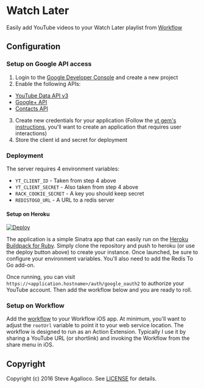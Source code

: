# Watch Later

Easily add YouTube videos to your Watch Later playlist from [Workflow](http://workflow.is)

## Configuration

### Setup on Google API access

1. Login to the [Google Developer Console](https://console.developers.google.com/apis/library) and create a new project
2. Enable the following APIs:
  * [YouTube Data API v3](https://console.developers.google.com/apis/api/youtube/overview)
  * [Google+ API](https://console.developers.google.com/apis/api/plus/overview)
  * [Contacts API](https://console.developers.google.com/apis/api/contacts/overview)

3. Create new credentials for your application (Follow the [yt gem's instructions](http://www.rubydoc.info/gems/yt#Configuring_your_app), you'll want to create an application that requires user interactions)
4. Store the client id and secret for deployment

### Deployment

The server requires 4 environment variables:

* `YT_CLIENT_ID` - Taken from step 4 above
* `YT_CLIENT_SECRET` - Also taken from step 4 above
* `RACK_COOKIE_SECRET` - A key you should keep secret
* `REDISTOGO_URL` - A URL to a redis server

#### Setup on Heroku

[![Deploy](https://www.herokucdn.com/deploy/button.svg)](https://heroku.com/deploy)

The application is a simple Sinatra app that can easily run on the [Heroku Buildpack for Ruby](https://github.com/heroku/heroku-buildpack-ruby). Simply clone the repository and push to heroku (or use the deploy button above) to create your instance. Once launched, be sure to configure your environment variables. You'll also need to add the Redis To Go add-on.

Once running, you can visit `https://<application.hostname>/auth/google_oauth2` to authorize your YouTube account. Then add the workflow below and you are ready to roll.

### Setup on Workflow

Add the [workflow](https://cdn.rawgit.com/stve/watch-later/master/workflow/Add%20to%20YouTube%20Watch%20Later%20playlist.wflow) to your Workflow iOS app. At minimum, you'll want to adjust the `rootUrl` variable to point it to your web service location. The workflow is designed to run as an Action Extension. Typically I use it by sharing a YouTube URL (or shortlink) and invoking the Workflow from the share menu in iOS.

## Copyright

Copyright (c) 2016 Steve Agalloco. See [LICENSE](LICENSE.md) for details.
